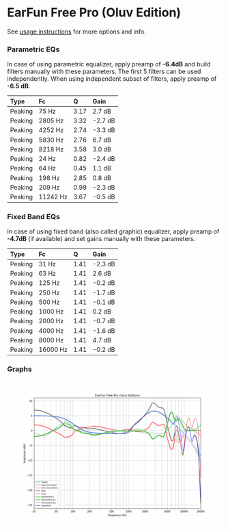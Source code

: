 # EarFun Free Pro (Oluv Edition)
See [usage instructions](https://github.com/jaakkopasanen/AutoEq#usage) for more options and info.

### Parametric EQs
In case of using parametric equalizer, apply preamp of **-6.4dB** and build filters manually
with these parameters. The first 5 filters can be used independently.
When using independent subset of filters, apply preamp of **-6.5 dB**.

| Type    | Fc       |    Q | Gain    |
|:--------|:---------|:-----|:--------|
| Peaking | 75 Hz    | 3.17 | 2.7 dB  |
| Peaking | 2805 Hz  | 3.32 | -2.7 dB |
| Peaking | 4252 Hz  | 2.74 | -3.3 dB |
| Peaking | 5830 Hz  | 2.76 | 6.7 dB  |
| Peaking | 8218 Hz  | 3.58 | 3.0 dB  |
| Peaking | 24 Hz    | 0.82 | -2.4 dB |
| Peaking | 64 Hz    | 0.45 | 1.1 dB  |
| Peaking | 198 Hz   | 2.85 | 0.8 dB  |
| Peaking | 209 Hz   | 0.99 | -2.3 dB |
| Peaking | 11242 Hz | 3.67 | -0.5 dB |

### Fixed Band EQs
In case of using fixed band (also called graphic) equalizer, apply preamp of **-4.7dB**
(if available) and set gains manually with these parameters.

| Type    | Fc       |    Q | Gain    |
|:--------|:---------|:-----|:--------|
| Peaking | 31 Hz    | 1.41 | -2.3 dB |
| Peaking | 63 Hz    | 1.41 | 2.6 dB  |
| Peaking | 125 Hz   | 1.41 | -0.2 dB |
| Peaking | 250 Hz   | 1.41 | -1.7 dB |
| Peaking | 500 Hz   | 1.41 | -0.1 dB |
| Peaking | 1000 Hz  | 1.41 | 0.2 dB  |
| Peaking | 2000 Hz  | 1.41 | -0.7 dB |
| Peaking | 4000 Hz  | 1.41 | -1.6 dB |
| Peaking | 8000 Hz  | 1.41 | 4.7 dB  |
| Peaking | 16000 Hz | 1.41 | -0.2 dB |

### Graphs
![](./EarFun%20Free%20Pro%20(Oluv%20Edition).png)